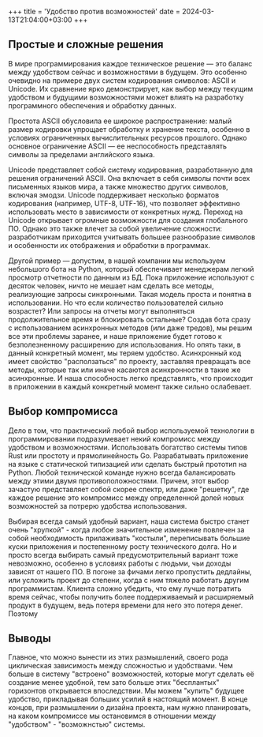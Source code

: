 +++
title = 'Удобство против возможностей'
date = 2024-03-13T21:04:00+03:00
+++

## Простые и сложные решения

В мире программирования каждое техническое решение — это баланс между удобством сейчас и возможностями в будущем.
Это особенно очевидно на примере двух систем кодирования символов: ASCII и Unicode.
Их сравнение ярко демонстрирует, как выбор между текущим удобством и будущими возможностями может влиять на разработку программного обеспечения и обработку данных.

Простота ASCII обусловила ее широкое распространение: малый размер кодировки упрощает обработку и хранение текста, особенно в условиях ограниченных вычислительных ресурсов прошлого.
Однако основное ограничение ASCII — ее неспособность представлять символы за пределами английского языка.

Unicode представляет собой систему кодирования, разработанную для решения ограничений ASCII. 
Она включает в себя символы почти всех письменных языков мира, а также множество других символов, включая эмодзи.
Unicode поддерживает несколько форматов кодирования (например, UTF-8, UTF-16), что позволяет эффективно использовать место в зависимости от конкретных нужд.
Переход на Unicode открывает огромные возможности для создания глобального ПО. 
Однако это также влечет за собой увеличение сложности: разработчикам приходится учитывать большее разнообразие символов и особенности их отображения и обработки в программах.

Другой пример — допустим, в нашей компании мы используем небольшого бота на Python, который обеспечивает менеджерам легкий
просмотр отчетности по данным из БД. Пока приложение используют с десяток человек, ничто не мешает нам сделать все методы, реализующие запросы синхронными.
Такая модель проста и понятна в использовании.
Но что если количество пользователей сильно возрастет? Или запросы на отчеты могут выполняться продолжительное время и блокировать остальные?
Создав бота сразу с использованием асинхронных методов (или даже тредов), мы решим все эти проблемы заранее, и наше приложение будет готово
к безполезненному расширению для использования.
Но опять таки, в данный конкретный момент, мы теряем удобство. Асинхронный код имеет свойство "расползаться" по проекту, заставляя превращать все методы, которые так
или иначе касаются асинхронности в такие же асинхронные.
И наша способность легко представлять, что происходит в приложении в каждый конкретный момент также сильно ослабевает.

## Выбор компромисса

Дело в том, что практический любой выбор используемой технологии в программировании подразумевает некий компромисс между удобством и возможностями.
Использовать богатство системы типов Rust или простоту и прямолинейность Go.
Разрабатывать приложение на языке с статической типизацией или сделать быстрый прототип на Python.
Любой технической команде нужно всегда балансировать между этими двумя противоположностями.
Причем, этот выбор зачастую представляет собой скорее спектр, или даже "решетку", где каждое решение это компромисс между определенной долей новых возможностей за потрерю удобства использования.

Выбирая всегда самый удобный вариант, наша система быстро станет очень "хрупкой" - когда любое значительное изменение повлечен за собой необходимость
прилаживать "костыли", переписывать большие куски приложения и постепенному росту технического долга.
Но и просто всегда выбирать самый предусмотрительный вариант тоже невозможно, особенно в условиях работы с людьми, чьи доходы зависят от нашего ПО.
В погоне за фичами легко пропустить дедлайны, или усложить проект до степени, когда с ним тяжело работать другим программистам.
Клиента сложно убедить, что ему лучше потратить время сейчас, чтобы получить более поддерживаемый и расширяемый продукт в будущем, ведь потеря времени для него это потеря денег.
Поэтому 

## Выводы

Главное, что можно вынести из этих размышлений, своего рода циклическая зависимость между сложностью и удобствами.
Чем больше в систему "встроено" возможностей, которые могут сделать её создание менее удобной, тем зато больше этих "бесплантых" горизонтов открывается впоследствии.
Мы можем "купить" будущее удобство, прикладывая больших усилий в настоящий момент.
В конце концов, при размышлении о дизайна проекта, нам нужно планировать, на каком компромиссе мы остановимся в отношении между "удобством" - "возможнстью" системы.

